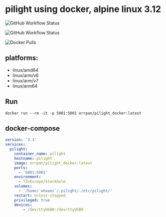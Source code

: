 # pilight using docker, alpine linux 3.12

![GitHub Workflow Status](https://img.shields.io/github/workflow/status/orrpan/pilight_docker/latest?style=for-the-badge)

![GitHub Workflow Status](https://img.shields.io/github/workflow/status/orrpan/pilight_docker/staging?style=for-the-badge)

![Docker Pulls](https://img.shields.io/docker/pulls/orrpan/pilight_docker?style=for-the-badge)

## platforms:
* linux/amd64
* linux/arm/v6
* linux/arm/v7
* linux/arm64

## Run
`docker run --rm -it -p 5001:5001 orrpan/pilight_docker:latest`

## docker-compose
```yaml
version: '3.3'
services:
  pilight:
    container_name: pilight
    hostname: pilight
    image: orrpan/pilight_docker:latest
    ports:
      - '5001:5001'
    environment:
      - TZ=Europe/Stockholm
    volumes:
      - '/home/`whoami`/.pilight/:/etc/pilight/'
    restart: unless-stopped
    privileged: true
    devices:
        - /dev/ttyUSB0:/dev/ttyUSB0
```
